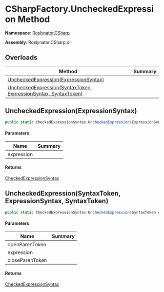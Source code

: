 # CSharpFactory\.UncheckedExpression Method

**Namespace**: [Roslynator.CSharp](../../README.md)

**Assembly**: Roslynator\.CSharp\.dll

## Overloads

| Method | Summary |
| ------ | ------- |
| [UncheckedExpression(ExpressionSyntax)](#Roslynator_CSharp_CSharpFactory_UncheckedExpression_Microsoft_CodeAnalysis_CSharp_Syntax_ExpressionSyntax_) | |
| [UncheckedExpression(SyntaxToken, ExpressionSyntax, SyntaxToken)](#Roslynator_CSharp_CSharpFactory_UncheckedExpression_Microsoft_CodeAnalysis_SyntaxToken_Microsoft_CodeAnalysis_CSharp_Syntax_ExpressionSyntax_Microsoft_CodeAnalysis_SyntaxToken_) | |

## UncheckedExpression\(ExpressionSyntax\)<a name="Roslynator_CSharp_CSharpFactory_UncheckedExpression_Microsoft_CodeAnalysis_CSharp_Syntax_ExpressionSyntax_"></a>

```csharp
public static CheckedExpressionSyntax UncheckedExpression(ExpressionSyntax expression)
```

#### Parameters

| Name | Summary |
| ---- | ------- |
| expression | |

#### Returns

[CheckedExpressionSyntax](https://docs.microsoft.com/en-us/dotnet/api/microsoft.codeanalysis.csharp.syntax.checkedexpressionsyntax)

## UncheckedExpression\(SyntaxToken, ExpressionSyntax, SyntaxToken\)<a name="Roslynator_CSharp_CSharpFactory_UncheckedExpression_Microsoft_CodeAnalysis_SyntaxToken_Microsoft_CodeAnalysis_CSharp_Syntax_ExpressionSyntax_Microsoft_CodeAnalysis_SyntaxToken_"></a>

```csharp
public static CheckedExpressionSyntax UncheckedExpression(SyntaxToken openParenToken, ExpressionSyntax expression, SyntaxToken closeParenToken)
```

#### Parameters

| Name | Summary |
| ---- | ------- |
| openParenToken | |
| expression | |
| closeParenToken | |

#### Returns

[CheckedExpressionSyntax](https://docs.microsoft.com/en-us/dotnet/api/microsoft.codeanalysis.csharp.syntax.checkedexpressionsyntax)

